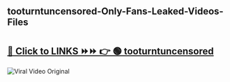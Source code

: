 
 ## tooturntuncensored-Only-Fans-Leaked-Videos-Files

# <h2><a href="https://mediaupload.pro?tooturntuncensored">🔗 Click to LINKS ⏩⏩ 👉 🟢 tooturntuncensored </a></h2>

<a href="https://mediaupload.pro?tooturntuncensored" rel="nofollow" data-target="animated-image.originalLink"><img src="https://i.ibb.co.com/xMMVF88/686577567.gif" alt="Viral Video Original" style="max-width: 100%; display: inline-block;" data-target="animated-image.originalImage"></a>